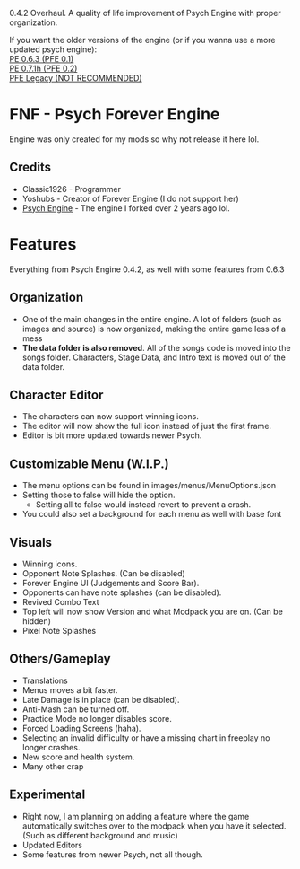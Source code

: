 0.4.2 Overhaul. A quality of life improvement of Psych Engine with proper organization.

If you want the older versions of the engine (or if you wanna use a more updated psych engine):<br>
[PE 0.6.3 (PFE 0.1)](https://github.com/ClassicBoost/Psych-Forever/tree/0.6.3-Legacy)<br>
[PE 0.7.1h (PFE 0.2)](https://github.com/ClassicBoost/Psych-Forever/tree/0.7.1h-Legacy)<br>
[PFE Legacy (NOT RECOMMENDED)](https://github.com/ClassicBoost/LEGACY-Psych-Forever-Engine)<br>

# FNF - Psych Forever Engine
Engine was only created for my mods so why not release it here lol.

## Credits
* Classic1926 - Programmer
* Yoshubs - Creator of Forever Engine (I do not support her)
* [Psych Engine](https://github.com/ShadowMario/FNF-PsychEngine) - The engine I forked over 2 years ago lol.

# Features
Everything from Psych Engine 0.4.2, as well with some features from 0.6.3

## Organization
* One of the main changes in the entire engine. A lot of folders (such as images and source) is now organized, making the entire game less of a mess
* **The data folder is also removed**. All of the songs code is moved into the songs folder. Characters, Stage Data, and Intro text is moved out of the data folder.
## Character Editor
* The characters can now support winning icons.
* The editor will now show the full icon instead of just the first frame.
* Editor is bit more updated towards newer Psych.
## Customizable Menu (W.I.P.)
* The menu options can be found in images/menus/MenuOptions.json
* Setting those to false will hide the option.
  * Setting all to false would instead revert to prevent a crash.
* You could also set a background for each menu as well with base font
## Visuals
* Winning icons.
* Opponent Note Splashes. (Can be disabled)
* Forever Engine UI (Judgements and Score Bar).
* Opponents can have note splashes (can be disabled).
* Revived Combo Text
* Top left will now show Version and what Modpack you are on. (Can be hidden)
* Pixel Note Splashes
## Others/Gameplay
* Translations
* Menus moves a bit faster.
* Late Damage is in place (can be disabled).
* Anti-Mash can be turned off.
* Practice Mode no longer disables score.
* Forced Loading Screens (haha).
* Selecting an invalid difficulty or have a missing chart in freeplay no longer crashes.
* New score and health system.
* Many other crap
## Experimental
* Right now, I am planning on adding a feature where the game automatically switches over to the modpack when you have it selected. (Such as different background and music)
* Updated Editors
* Some features from newer Psych, not all though.
